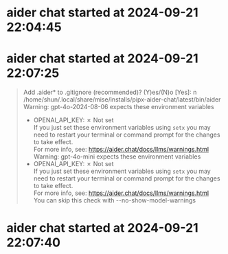 
# aider chat started at 2024-09-21 22:04:45


# aider chat started at 2024-09-21 22:07:25

> Add .aider* to .gitignore (recommended)? (Y)es/(N)o [Yes]: n  
> /home/shun/.local/share/mise/installs/pipx-aider-chat/latest/bin/aider  
> Warning: gpt-4o-2024-08-06 expects these environment variables  
> - OPENAI_API_KEY: ✗ Not set  
> If you just set these environment variables using `setx` you may need to restart your terminal or command prompt for the changes to take effect.  
> For more info, see: https://aider.chat/docs/llms/warnings.html  
> Warning: gpt-4o-mini expects these environment variables  
> - OPENAI_API_KEY: ✗ Not set  
> If you just set these environment variables using `setx` you may need to restart your terminal or command prompt for the changes to take effect.  
> For more info, see: https://aider.chat/docs/llms/warnings.html  
> You can skip this check with --no-show-model-warnings  

# aider chat started at 2024-09-21 22:07:40

